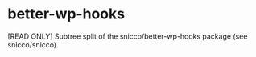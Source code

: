 # better-wp-hooks
[READ ONLY] Subtree split of the snicco/better-wp-hooks package (see snicco/snicco).
